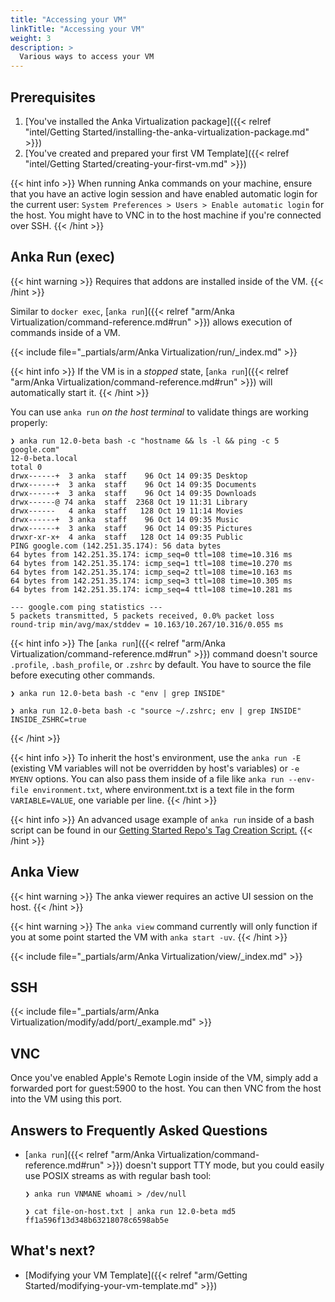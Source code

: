 ```yaml
---
title: "Accessing your VM"
linkTitle: "Accessing your VM"
weight: 3
description: >
  Various ways to access your VM
---
```


## Prerequisites

1. [You've installed the Anka Virtualization package]({{< relref "intel/Getting Started/installing-the-anka-virtualization-package.md" >}})
2. [You've created and prepared your first VM Template]({{< relref "intel/Getting Started/creating-your-first-vm.md" >}})

{{< hint info >}}
When running Anka commands on your machine, ensure that you have an active login session and have enabled automatic login for the current user: `System Preferences > Users > Enable automatic login` for the host. You might have to VNC in to the host machine if you're connected over SSH.
{{< /hint >}}

## Anka Run (exec)

{{< hint warning >}}
Requires that addons are installed inside of the VM.
{{< /hint >}}

Similar to `docker exec`, [`anka run`]({{< relref "arm/Anka Virtualization/command-reference.md#run" >}}) allows execution of commands inside of a VM.

{{< include file="_partials/arm/Anka Virtualization/run/_index.md" >}}

{{< hint info >}}
If the VM is in a _stopped_ state, [`anka run`]({{< relref "arm/Anka Virtualization/command-reference.md#run" >}}) will automatically start it.
{{< /hint >}}

You can use `anka run` _on the host terminal_ to validate things are working properly:

```shell
❯ anka run 12.0-beta bash -c "hostname && ls -l && ping -c 5 google.com"
12-0-beta.local
total 0
drwx------+  3 anka  staff    96 Oct 14 09:35 Desktop
drwx------+  3 anka  staff    96 Oct 14 09:35 Documents
drwx------+  3 anka  staff    96 Oct 14 09:35 Downloads
drwx------@ 74 anka  staff  2368 Oct 19 11:31 Library
drwx------   4 anka  staff   128 Oct 19 11:14 Movies
drwx------+  3 anka  staff    96 Oct 14 09:35 Music
drwx------+  3 anka  staff    96 Oct 14 09:35 Pictures
drwxr-xr-x+  4 anka  staff   128 Oct 14 09:35 Public
PING google.com (142.251.35.174): 56 data bytes
64 bytes from 142.251.35.174: icmp_seq=0 ttl=108 time=10.316 ms
64 bytes from 142.251.35.174: icmp_seq=1 ttl=108 time=10.270 ms
64 bytes from 142.251.35.174: icmp_seq=2 ttl=108 time=10.163 ms
64 bytes from 142.251.35.174: icmp_seq=3 ttl=108 time=10.305 ms
64 bytes from 142.251.35.174: icmp_seq=4 ttl=108 time=10.281 ms

--- google.com ping statistics ---
5 packets transmitted, 5 packets received, 0.0% packet loss
round-trip min/avg/max/stddev = 10.163/10.267/10.316/0.055 ms
```


{{< hint info >}}
The [`anka run`]({{< relref "arm/Anka Virtualization/command-reference.md#run" >}}) command doesn't source `.profile`, `.bash_profile`, or `.zshrc` by default. You have to source the file before executing other commands.

```shell
❯ anka run 12.0-beta bash -c "env | grep INSIDE"

❯ anka run 12.0-beta bash -c "source ~/.zshrc; env | grep INSIDE"
INSIDE_ZSHRC=true
```
{{< /hint >}}


{{< hint info >}}
To inherit the host's environment, use the `anka run -E` (existing VM variables will not be overridden by host's variables) or `-e MYENV` options. You can also pass them inside of a file like `anka run --env-file environment.txt`, where environment.txt is a text file in the form `VARIABLE=VALUE`, one variable per line.
{{< /hint >}}


{{< hint info >}}
An advanced usage example of `anka run` inside of a bash script can be found in our [Getting Started Repo's Tag Creation Script.](https://github.com/veertuinc/getting-started/blob/master/create-vm-template-tags.bash)
{{< /hint >}}

## Anka View

{{< hint warning >}}
The anka viewer requires an active UI session on the host.
{{< /hint >}}

{{< hint warning >}}
The `anka view` command currently will only function if you at some point started the VM with `anka start -uv`.
{{< /hint >}}

{{< include file="_partials/arm/Anka Virtualization/view/_index.md" >}}

## SSH

{{< include file="_partials/arm/Anka Virtualization/modify/add/port/_example.md" >}}

## VNC

Once you've enabled Apple's Remote Login inside of the VM, simply add a forwarded port for guest:5900 to the host. You can then VNC from the host into the VM using this port.

## Answers to Frequently Asked Questions

- [`anka run`]({{< relref "arm/Anka Virtualization/command-reference.md#run" >}}) doesn't support TTY mode, but you could easily use POSIX streams as with regular bash tool:
  ```shell
  ❯ anka run VNMANE whoami > /dev/null

  ❯ cat file-on-host.txt | anka run 12.0-beta md5
  ff1a596f13d348b63218078c6598ab5e
  ```

## What's next?

- [Modifying your VM Template]({{< relref "arm/Getting Started/modifying-your-vm-template.md" >}})
